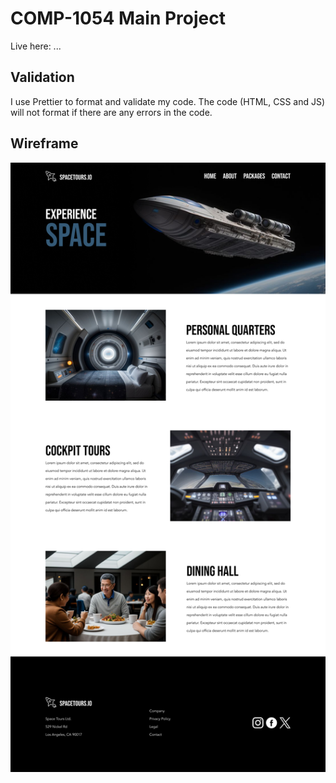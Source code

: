 # COMP-1054 Main Project

Live here: ...

## Validation

I use Prettier to format and validate my code. The code (HTML, CSS and JS) will not format if there are any errors in the code.

## Wireframe

![Wireframe](./Wireframe.png)
